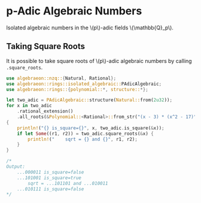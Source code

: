 # p-Adic Algebraic Numbers

Isolated algebraic numbers in the \\(p\\)-adic fields \\(\mathbb{Q}_p\\).

## Taking Square Roots

It is possible to take square roots of \\(p\\)-adic algebraic numbers by calling `.square_roots`.

```rust
use algebraeon::nzq::{Natural, Rational};
use algebraeon::rings::isolated_algebraic::PAdicAlgebraic;
use algebraeon::rings::{polynomial::*, structure::*};

let two_adic = PAdicAlgebraic::structure(Natural::from(2u32));
for x in two_adic
    .rational_extension()
    .all_roots(&Polynomial::<Rational>::from_str("(x - 3) * (x^2 - 17)", "x").unwrap())
{
    println!("{} is_square={}", x, two_adic.is_square(&x));
    if let Some((r1, r2)) = two_adic.square_roots(&x) {
        println!("    sqrt = {} and {}", r1, r2);
    }
}

/*
Output:
    ...000011 is_square=false
    ...101001 is_square=true
        sqrt = ...101101 and ...010011
    ...010111 is_square=false
*/
```